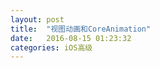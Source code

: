 ```yaml
---
layout: post
title:  "视图动画和CoreAnimation"
date:   2016-08-15 01:23:32
categories: iOS高级
---
```


 


